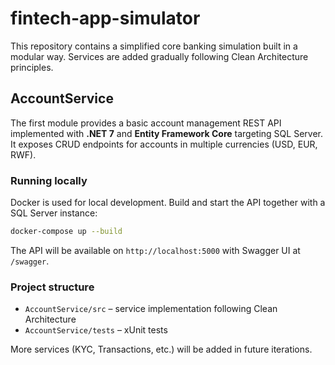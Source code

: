 # fintech-app-simulator

This repository contains a simplified core banking simulation built in a modular way. Services are added gradually following Clean Architecture principles.

## AccountService

The first module provides a basic account management REST API implemented with **.NET 7** and **Entity Framework Core** targeting SQL Server. It exposes CRUD endpoints for accounts in multiple currencies (USD, EUR, RWF).

### Running locally

Docker is used for local development. Build and start the API together with a SQL Server instance:

```bash
docker-compose up --build
```

The API will be available on `http://localhost:5000` with Swagger UI at `/swagger`.

### Project structure

- `AccountService/src` – service implementation following Clean Architecture
- `AccountService/tests` – xUnit tests

More services (KYC, Transactions, etc.) will be added in future iterations.
